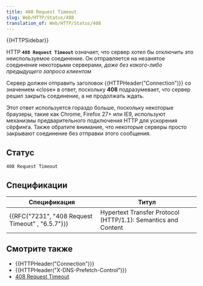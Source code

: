 ```yaml
---
title: 408 Request Timeout
slug: Web/HTTP/Status/408
translation_of: Web/HTTP/Status/408
---
```

{{HTTPSidebar}}

HTTP **`408 Request Timeout`** означает, что сервер хотел бы отключить это неиспользуемое соединение. Он отправляется на незанятое соединение некоторыми серверами, _даже без какого-либо предыдущего запроса клиентом_

Сервер должен отправить заголовок {{HTTPHeader("Connection")}} со значением «close» в ответ, поскольку **408** подразумевает, что сервер решил закрыть соединение, а не продолжать ждать.

Этот ответ используется гораздо больше, поскольку некоторые браузеры, такие как Chrome, Firefox 27+ или IE9, используют механизмы предварительного подключения HTTP для ускорения сёрфинга. Также обратите внимание, что некоторые серверы просто закрывают соединение без отправки этого сообщения.

## Статус

```
408 Request Timeout
```

## Спецификации

| Спецификация                                                     | Титул                                                         |
| ---------------------------------------------------------------- | ------------------------------------------------------------- |
| {{RFC("7231", "408 Request Timeout" , "6.5.7")}} | Hypertext Transfer Protocol (HTTP/1.1): Semantics and Content |

## Смотрите также

- {{HTTPHeader("Connection")}}
- {{HTTPHeader("X-DNS-Prefetch-Control")}}
- [408 Request Timeout](https://www.exai.com/blog/408-request-timeout-error)
